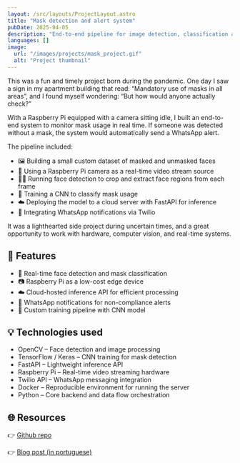 ```yaml
---
layout: /src/layouts/ProjectLayout.astro
title: "Mask detection and alert system"
pubDate: 2025-04-05
description: "End-to-end pipeline for image detection, classification and alarm system"
languages: []
image:
  url: "/images/projects/mask_project.gif"
  alt: "Project thumbnail"
---
```


This was a fun and timely project born during the pandemic. One day I saw a sign in my apartment building that read:
“Mandatory use of masks in all areas”, and I found myself wondering:
“But how would anyone actually check?”

With a Raspberry Pi equipped with a camera sitting idle, I built an end-to-end system to monitor mask usage in real time. If someone was detected without a mask, the system would automatically send a WhatsApp alert.

The pipeline included:

- 🖼️ Building a small custom dataset of masked and unmasked faces
- 🎥 Using a Raspberry Pi camera as a real-time video stream source
- 🧑‍🔬 Running face detection to crop and extract face regions from each frame
- 🧠 Training a CNN to classify mask usage
- ☁️ Deploying the model to a cloud server with FastAPI for inference
- 📲 Integrating WhatsApp notifications via Twilio

It was a lighthearted side project during uncertain times, and a great opportunity to work with hardware, computer vision, and real-time systems.

## 🧩 Features

- 🧠 Real-time face detection and mask classification
- 📷 Raspberry Pi as a low-cost edge device
- ☁️ Cloud-hosted inference API for efficient processing
- 🔔 WhatsApp notifications for non-compliance alerts
- 🧪 Custom training pipeline with CNN model

## 💡 Technologies used

- OpenCV – Face detection and image processing
- TensorFlow / Keras – CNN training for mask detection
- FastAPI – Lightweight inference API
- Raspberry Pi – Real-time video streaming hardware
- Twilio API – WhatsApp messaging integration
- Docker – Reproducible environment for running the server
- Python – Core backend and data flow orchestration

## 🌐 Resources

👉 [Github repo](https://github.com/pauloesampaio/mask_detector)

👉 [Blog post (in portuguese)](https://pauloesampaio.medium.com/usando-tensorflow-e-um-raspberry-pi-para-ver-se-você-está-de-máscara-40258ef91a5c)

